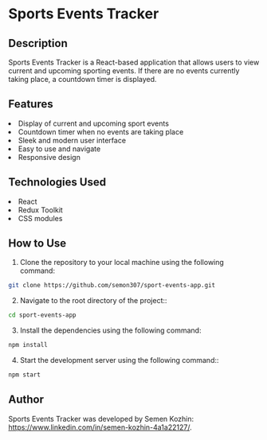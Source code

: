 # Sports Events Tracker

## Description

Sports Events Tracker is a React-based application that allows users to view current and upcoming sporting events. If there are no events currently taking place, a countdown timer is displayed.

## Features

<li>Display of current and upcoming sport events</li>
<li>Countdown timer when no events are taking place</li>
<li>Sleek and modern user interface</li>
<li>Easy to use and navigate</li>
<li>Responsive design</li>

## Technologies Used

<li>React</li>
<li>Redux Toolkit</li>
<li>CSS modules</li>

## How to Use
1. Clone the repository to your local machine using the following command:

```bash
git clone https://github.com/semon307/sport-events-app.git 
```
2. Navigate to the root directory of the project::

```bash
cd sport-events-app 
```

3. Install the dependencies using the following command:

```bash
npm install 
```

4. Start the development server using the following command::

```bash
npm start
```

## Author
Sports Events Tracker was developed by Semen Kozhin: <br/>https://www.linkedin.com/in/semen-kozhin-4a1a22127/.

